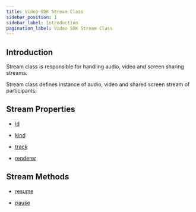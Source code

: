 ```yaml
---
title: Video SDK Stream Class
sidebar_position: 1
sidebar_label: Introduction
pagination_label: Video SDK Stream Class
---
```


<div class="sdk-api-ref">

## Introduction

Stream class is responsible for handling audio, video and screen sharing streams.

Stream class defines instance of audio, video and shared screen stream of participants.

## Stream Properties

<div class="links-grid">
<div>

- [id](properties#id)

</div><div>

- [kind](properties#kind)

</div><div>

- [track](properties#track)

</div><div>

- [renderer](properties#renderer)

</div>
</div>

## Stream Methods

<div class="links-grid">
<div>

- [resume](methods#resume)

</div>
<div>

- [pause](methods#pause)

</div>
</div>
</div>
